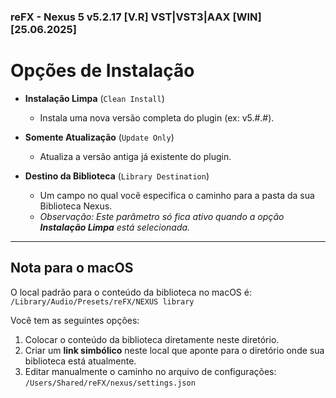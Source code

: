 ### 	reFX - Nexus 5 v5.2.17 [V.R] VST|VST3|AAX [WIN] [25.06.2025]

# Opções de Instalação

* **Instalação Limpa** (`Clean Install`)
    * Instala uma nova versão completa do plugin (ex: v5.#.#).

* **Somente Atualização** (`Update Only`)
    * Atualiza a versão antiga já existente do plugin.

* **Destino da Biblioteca** (`Library Destination`)
    * Um campo no qual você especifica o caminho para a pasta da sua Biblioteca Nexus.
    * *Observação: Este parâmetro só fica ativo quando a opção **Instalação Limpa** está selecionada.*

---

## Nota para o macOS

O local padrão para o conteúdo da biblioteca no macOS é:
` /Library/Audio/Presets/reFX/NEXUS library `

Você tem as seguintes opções:

1.  Colocar o conteúdo da biblioteca diretamente neste diretório.
2.  Criar um **link simbólico** neste local que aponte para o diretório onde sua biblioteca está atualmente.
3.  Editar manualmente o caminho no arquivo de configurações:
    ` /Users/Shared/reFX/nexus/settings.json `
